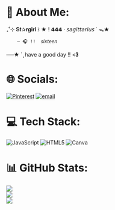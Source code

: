 # 🎀 About Me:

₊˚⊹   𝐒𝐭✰𝐫𝐠𝐢𝐫𝐥   ꒱
  ★ ! 𝟰𝟰𝟰  · 𝘴𝘢𝘨𝘪𝘵𝘵𝘢𝘳𝘪𝘶𝘴 ˙ ᯓ★

        — 🎧 !!  𝘴𝘪𝘹𝘵𝘦𝘦𝘯 
 ──★ ˙ ̟     have a good day !! <𝟑
 
# 🌐 Socials:
[![Pinterest](https://img.shields.io/badge/Pinterest-%23E60023.svg?logo=Pinterest&logoColor=white)](https://pinterest.com/mayyszt) [![email](https://img.shields.io/badge/Email-D14836?logo=gmail&logoColor=white)](mailto:mayragoncalvesdossantos@gmail.com) 

# 💻 Tech Stack:
![JavaScript](https://img.shields.io/badge/javascript-%23323330.svg?style=for-the-badge&logo=javascript&logoColor=%23F7DF1E) ![HTML5](https://img.shields.io/badge/html5-%23E34F26.svg?style=for-the-badge&logo=html5&logoColor=white) ![Canva](https://img.shields.io/badge/Canva-%2300C4CC.svg?style=for-the-badge&logo=Canva&logoColor=white)
# 📊 GitHub Stats:
![](https://github-readme-stats.vercel.app/api?username=mayyszt&theme=midnight-purple&hide_border=false&include_all_commits=true&count_private=true)<br/>
![](https://nirzak-streak-stats.vercel.app/?user=mayyszt&theme=midnight-purple&hide_border=false)<br/>
![](https://github-readme-stats.vercel.app/api/top-langs/?username=mayyszt&theme=midnight-purple&hide_border=false&include_all_commits=true&count_private=true&layout=compact)

<!-- Proudly created with GPRM ( https://gprm.itsvg.in ) -->
